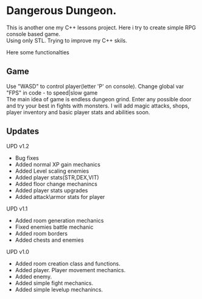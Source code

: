 # Dangerous Dungeon.
This is another one my C++ lessons project. Here i try to create simple RPG console based game.  
Using only STL. Trying to improve my C++ skils.  

Here some functionalties  

## Game
Use "WASD" to control player(letter 'P' on console). 
Change global var "FPS" in code - to speed|slow game  
The main idea of game is endless dungeon grind. Enter any possible door and try your best in fights with monsters. 
I will add magic attacks, shops, player inventory and basic  player stats and abilities soon.  

## Updates
UPD v1.2
* Bug fixes
* Added normal XP gain mechanics
* Added Level scaling enemies
* Added player stats(STR,DEX,VIT)
* Added floor change mechanincs
* Added player stats upgrades
* Added attack\armor stats for player

UPD v1.1
* Added room generation mechanics
* Fixed enemies battle mechanic
* Added room borders
* Added chests and enemies

UPD v1.0  
* Added room creation class and functions.
* Added player. Player movement mechanics.
* Added enemy.
* Added simple fight mechanics.
* Added simple levelup mechanincs.
